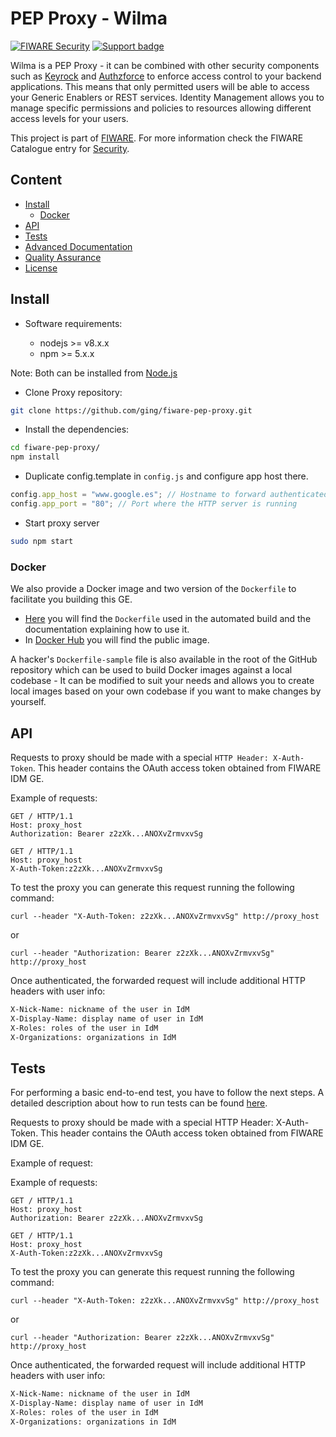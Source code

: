 # PEP Proxy - Wilma

[![FIWARE Security](https://nexus.lab.fiware.org/static/badges/chapters/security.svg)](https://www.fiware.org/developers/catalogue/)
[![Support badge](https://img.shields.io/badge/tag-fiware--wilma-orange.svg?logo=stackoverflow)](https://stackoverflow.com/questions/tagged/fiware-wilma)

Wilma is a PEP Proxy - it can be combined with other security components such as
[Keyrock](https://github.com/ging/fiware-idm) and [Authzforce](https://github.com/authzforce/server) to enforce access
control to your backend applications. This means that only permitted users will be able to access your Generic Enablers
or REST services. Identity Management allows you to manage specific permissions and policies to resources allowing
different access levels for your users.

This project is part of [FIWARE](https://www.fiware.org/). For more information check the FIWARE Catalogue entry for
[Security](https://github.com/Fiware/catalogue/tree/master/security).

## Content

<span/>

-   [Install](#how-to-build--install)
    -   [Docker](#docker)
-   [API](#api-overview)
-   [Tests](#tests)
-   [Advanced Documentation](#advanced-documentation)
-   [Quality Assurance](#quality-assurance)
-   [License](#license)

## Install

-   Software requirements:

    -   nodejs >= v8.x.x
    -   npm >= 5.x.x

Note: Both can be installed from [Node.js](http://nodejs.org/download/)

-   Clone Proxy repository:

```bash
git clone https://github.com/ging/fiware-pep-proxy.git
```

-   Install the dependencies:

```bash
cd fiware-pep-proxy/
npm install
```

-   Duplicate config.template in `config.js` and configure app host there.

```javascript
config.app_host = "www.google.es"; // Hostname to forward authenticated requests
config.app_port = "80"; // Port where the HTTP server is running
```

-   Start proxy server

```bash
sudo npm start
```

### Docker

We also provide a Docker image and two version of the `Dockerfile` to facilitate you building this GE.

-   [Here](https://github.com/ging/fiware-pep-proxy/tree/master/extras/docker) you will find the `Dockerfile` used in
    the automated build and the documentation explaining how to use it.
-   In [Docker Hub](https://hub.docker.com/r/fiware/pep-proxy/) you will find the public image.

A hacker's `Dockerfile-sample` file is also available in the root of the GitHub repository which can be used to build
Docker images against a local codebase - It can be modified to suit your needs and allows you to create local images
based on your own codebase if you want to make changes by yourself.

## API

Requests to proxy should be made with a special `HTTP Header: X-Auth-Token`. This header contains the OAuth access token
obtained from FIWARE IDM GE.

Example of requests:

```text
GET / HTTP/1.1
Host: proxy_host
Authorization: Bearer z2zXk...ANOXvZrmvxvSg
```

```text
GET / HTTP/1.1
Host: proxy_host
X-Auth-Token:z2zXk...ANOXvZrmvxvSg
```

To test the proxy you can generate this request running the following command:

```console
curl --header "X-Auth-Token: z2zXk...ANOXvZrmvxvSg" http://proxy_host
```

or

```console
curl --header "Authorization: Bearer z2zXk...ANOXvZrmvxvSg" http://proxy_host
```

Once authenticated, the forwarded request will include additional HTTP headers with user info:

```bash
X-Nick-Name: nickname of the user in IdM
X-Display-Name: display name of user in IdM
X-Roles: roles of the user in IdM
X-Organizations: organizations in IdM
```

## Tests

For performing a basic end-to-end test, you have to follow the next steps. A detailed description about how to run tests
can be found [here](https://fiware-pep-proxy.readthedocs.io/en/latest/admin_guide#end-to-end-testing).

Requests to proxy should be made with a special HTTP Header: X-Auth-Token. This header contains the OAuth access token
obtained from FIWARE IDM GE.

Example of request:

Example of requests:

```text
GET / HTTP/1.1
Host: proxy_host
Authorization: Bearer z2zXk...ANOXvZrmvxvSg
```

```text
GET / HTTP/1.1
Host: proxy_host
X-Auth-Token:z2zXk...ANOXvZrmvxvSg
```

To test the proxy you can generate this request running the following command:

```console
curl --header "X-Auth-Token: z2zXk...ANOXvZrmvxvSg" http://proxy_host
```

or

```console
curl --header "Authorization: Bearer z2zXk...ANOXvZrmvxvSg" http://proxy_host
```

Once authenticated, the forwarded request will include additional HTTP headers with user info:

```bash
X-Nick-Name: nickname of the user in IdM
X-Display-Name: display name of user in IdM
X-Roles: roles of the user in IdM
X-Organizations: organizations in IdM
```
